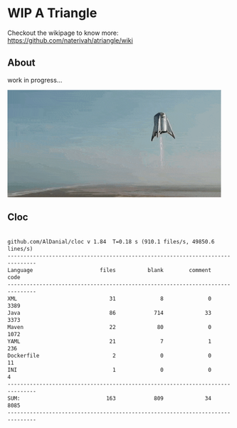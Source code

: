 # WIP A Triangle

  Checkout the wikipage to know more: https://github.com/naterivah/atriangle/wiki

  ## About
  work in progress...

  ![Screenshot](./docs/starhopper.gif?raw=true?style=center)

  ## Cloc 
 ``` 
 
github.com/AlDanial/cloc v 1.84  T=0.18 s (910.1 files/s, 49850.6 lines/s)
-------------------------------------------------------------------------------
Language                     files          blank        comment           code
-------------------------------------------------------------------------------
XML                             31              8              0           3389
Java                            86            714             33           3373
Maven                           22             80              0           1072
YAML                            21              7              1            236
Dockerfile                       2              0              0             11
INI                              1              0              0              4
-------------------------------------------------------------------------------
SUM:                           163            809             34           8085
------------------------------------------------------------------------------- 
 ```
